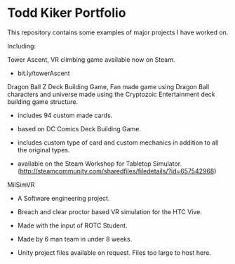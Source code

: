 # Todd Kiker Portfolio
This repository contains some examples of major projects I have worked on.

Including:

Tower Ascent, VR climbing game available now on Steam.
  - bit.ly/towerAscent
  

Dragon Ball Z Deck Building Game, Fan made game using Dragon Ball characters and universe made using the Cryptozoic Entertainment deck building game structure.

  - includes 94 custom made cards.
  
  - based on DC Comics Deck Building Game.
  
  - includes custom type of card and custom mechanics in addition to all the original types.
  
  - available on the Steam Workshop for Tabletop Simulator. (http://steamcommunity.com/sharedfiles/filedetails/?id=657542968)


MilSimVR
  - A Software engineering project.
  
  - Breach and clear proctor based VR simulation for the HTC Vive.
  
  - Made with the input of ROTC Student.
  
  - Made by 6 man team in under 8 weeks.
  
  - Unity project files available on request. Files too large to host here.
